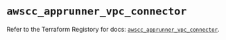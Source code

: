 # `awscc_apprunner_vpc_connector`

Refer to the Terraform Registory for docs: [`awscc_apprunner_vpc_connector`](https://registry.terraform.io/providers/hashicorp/awscc/0.70.0/docs/resources/apprunner_vpc_connector).
